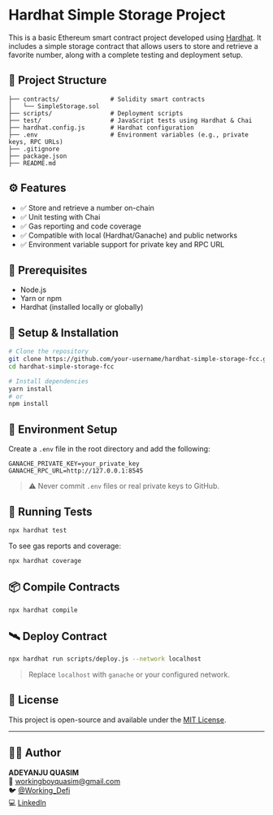# Hardhat Simple Storage Project

This is a basic Ethereum smart contract project developed using [Hardhat](https://hardhat.org/). It includes a simple storage contract that allows users to store and retrieve a favorite number, along with a complete testing and deployment setup.

## 📁 Project Structure

```
├── contracts/              # Solidity smart contracts
│   └── SimpleStorage.sol
├── scripts/                # Deployment scripts
├── test/                   # JavaScript tests using Hardhat & Chai
├── hardhat.config.js       # Hardhat configuration
├── .env                    # Environment variables (e.g., private keys, RPC URLs)
├── .gitignore
├── package.json
├── README.md
```

## ⚙️ Features

- ✅ Store and retrieve a number on-chain
- ✅ Unit testing with Chai
- ✅ Gas reporting and code coverage
- ✅ Compatible with local (Hardhat/Ganache) and public networks
- ✅ Environment variable support for private key and RPC URL

## 🔧 Prerequisites

- Node.js
- Yarn or npm
- Hardhat (installed locally or globally)

## 🚀 Setup & Installation

```bash
# Clone the repository
git clone https://github.com/your-username/hardhat-simple-storage-fcc.git
cd hardhat-simple-storage-fcc

# Install dependencies
yarn install
# or
npm install
```

## 🔐 Environment Setup

Create a `.env` file in the root directory and add the following:

```env
GANACHE_PRIVATE_KEY=your_private_key
GANACHE_RPC_URL=http://127.0.0.1:8545
```

> ⚠️ Never commit `.env` files or real private keys to GitHub.

## 🧪 Running Tests

```bash
npx hardhat test
```

To see gas reports and coverage:

```bash
npx hardhat coverage
```

## 📦 Compile Contracts

```bash
npx hardhat compile
```

## 🛰️ Deploy Contract

```bash
npx hardhat run scripts/deploy.js --network localhost
```

> Replace `localhost` with `ganache` or your configured network.

## 📄 License

This project is open-source and available under the [MIT License](LICENSE).

---

## 👨‍💻 Author

**ADEYANJU QUASIM**  
📧 workingboyquasim@gmail.com  
🐦 [@Working_Defi](https://twitter.com/Working_Defi)  
💻 [LinkedIn](https://linkedin.com/in/your-link)
